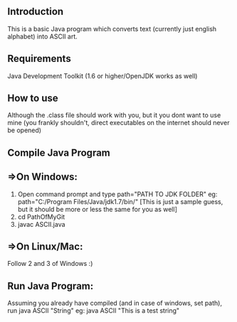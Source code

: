 Introduction
------------
This is a basic Java program which converts text (currently just english alphabet) into ASCII art.

Requirements
------------
Java Development Toolkit (1.6 or higher/OpenJDK works as well)

How to use
----------
Although the .class file should work with you, but it you dont want to use mine (you frankly shouldn't, direct executables on the internet should never be opened) 

Compile Java Program
--------------------
=>On Windows:
-------------
1. Open command prompt and type
	path="PATH TO JDK FOLDER"
	eg: 	path="C:/Program Files/Java/jdk1.7/bin/" [This is just a sample guess, but it should be more or less the same for you as well]
2. 	cd PathOfMyGit
3. 	javac ASCII.java

=>On Linux/Mac:
---------------
Follow 2 and 3 of Windows :)

Run Java Program:
-----------------
Assuming you already have compiled (and in case of windows, set path), run
	java ASCII "String"
	eg:	java ASCII "This is a test string"
